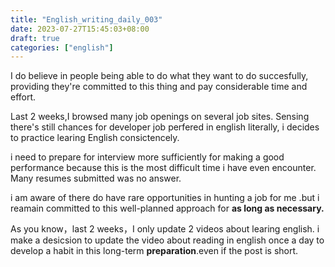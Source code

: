 ```yaml
---
title: "English_writing_daily_003"
date: 2023-07-27T15:45:03+08:00
draft: true
categories: ["english"]
---
```










I do believe in people being able to do what they want to do succesfully, providing they're committed to this thing and pay considerable time and effort.





Last 2 weeks,I browsed many job openings on several job sites. Sensing there's still chances for developer job perfered in english literally, i decides to practice learing English consictencely.



i need to prepare for interview more sufficiently for making a good performance because this is the most difficult time i have even encounter. Many resumes submitted was no answer.



i  am aware of  there do have rare opportunities in hunting a job for me .but i reamain committed to this well-planned approach for **as long as necessary.**



As you know，last 2 weeks，I only update 2 videos about learing english. i make a desicsion to update the video about reading in english  once a day to develop a habit in this long-term **preparation**.even if the post is short.







